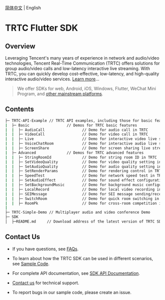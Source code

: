[简体中文](./README-zh_CN.md) | English

# TRTC Flutter SDK

## Overview

Leveraging Tencent's many years of experience in network and audio/video technologies, Tencent Real-Time Communication (TRTC) offers solutions for group audio/video calls and low-latency interactive live streaming. With TRTC, you can quickly develop cost-effective, low-latency, and high-quality interactive audio/video services. [Learn more](https://intl.cloud.tencent.com/document/product/647/35078)...

> We offer SDKs for web, Android, iOS, Windows, Flutter, WeChat Mini Program, and [other mainstream platforms](https://github.com/LiteAVSDK?q=TRTC_&type=all&sort=).

## Contents

```bash
├─ TRTC-API-Example // TRTC API examples, including those for basic features such as audio call and video call as well as some advanced features
|  ├─ Basic                 // Demos for TRTC basic features
|  |  ├─ AudioCall                 // Demo for audio call in TRTC
|  |  ├─ VideoCall                 // Demo for video call in TRTC
|  |  ├─ Live                      // Demo for interactive video live streaming in TRTC
|  |  ├─ VoiceChatRoom             // Demo for interactive audio live streaming in TRTC
|  |  ├─ ScreenShare               // Demo for screen sharing live streaming in TRTC
|  ├─ Advanced              // Demos for TRTC advanced features
|  |  ├─ StringRoomId              // Demo for string room ID in TRTC
|  |  ├─ SetVideoQuality           // Demo for video quality setting in TRTC
|  |  ├─ SetAudioQuality           // Demo for audio quality setting in TRTC
|  |  ├─ SetRenderParams           // Demo for rendering control in TRTC
|  |  ├─ SpeedTest                 // Demo for network speed test in TRTC
|  |  ├─ SetAudioEffect            // Demo for sound effect configuration in TRTC
|  |  ├─ SetBackgroundMusic        // Demo for background music configuration in TRTC
|  |  ├─ LocalRecord               // Demo for local video recording in TRTC
|  |  ├─ SEIMessage                // Demo for SEI message sending/receiving in TRTC
|  |  ├─ SwitchRoom                // Demo for quick room switching in TRTC
|  |  ├─ RoomPk                    // Demo for cross-room competition in TRTC
|  
├─ TRTC-Simple-Demo // Multiplayer audio and video conference Demo
├─ SDK 
│  ├─README.md     // Download address of the latest version of TRTC SDK
```

## Contact Us
- If you have questions, see [FAQs](https://intl.cloud.tencent.com/document/product/647/42298).

- To learn about how the TRTC SDK can be used in different scenarios, see [Sample Code](https://intl.cloud.tencent.com/document/product/647/42963).

- For complete API documentation, see [SDK API Documentation](https://pub.dev/documentation/tencent_trtc_cloud/latest/).
- [Contact us](https://intl.cloud.tencent.com/contact-us) for technical support.
- To report bugs in our sample code, please create an issue.